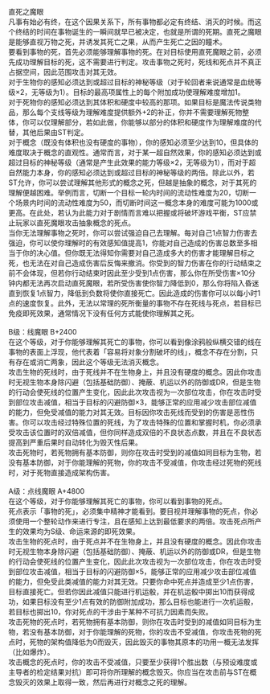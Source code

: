 <title>直死之魔眼</title>
<meta name="GENERATOR" content="WinCHM">
<meta http-equiv="Content-Type" content="text/html; charset=gb2312">
<br>直死之魔眼
<br>凡事有始必有终，在这个因果关系下，所有事物都必定有终结、消灭的时候。而这个终结的时间在事物诞生的一瞬间就早已被决定，也就是所谓的死期。直死之魔眼是能够直视万物之死，并诱发其死亡之果，从而产生死亡之因的瞳术。
<br>要看到事物的死，首先必须能够理解事物的死。在对目标使用直死魔眼之前，必须先成功理解目标的死，这不需要进行判定。攻击事物之死时，死线和死点并不真正占据空间，因此范围攻击对其无效。
<br>对于生物你的感知必须达到或超过目标的神秘等级（对于轮回者来说通常是血统等级×2，无等级为1）。目标的最高项属性上的每个附加成功使理解难度增加1。
<br>对于死物你的感知必须达到其体积和硬度中较高的那项。如果目标是魔法传说类物品，那么每个支线等级为理解难度提供额外+2的补正，你并不需要理解死物整体，你可以仅理解部分，若如此做，你能够以部分的体积和硬度作为理解难度的代替，其他后果由ST判定。
<br>对于概念（既没有体积也没有硬度的事物），你的感知必须至少达到10，但具体的难度取决于概念的直观性。通常而言，对于某一超自然效果，你的感知必须达到或超过目标的神秘等级（通常是产生此效果的能力等级×2，无等级为1），而对于超自然能力本身，你的感知必须达到或超过目标的神秘等级的两倍。除此以外，若ST允许，你可以尝试理解其他形式的概念之死，但越是抽象的概念，对于其死的理解便越困难。举例而言，切断一个目标一轮内时间的流动性难度为20，切断一个场景内时间的流动性难度为50，而切断时间这一概念本身的难度可能为1000或更高。在此处，若认为此能力对于剧情而言难以把握或将破坏游戏平衡，ST应禁止玩家以直死魔眼攻击抽象概念的死点。
<br>当你无法理解事物之死时，你可以尝试强迫自己去理解。每对自己1点智力伤害去强迫，你可以使你理解时的有效感知值提高1，你能对自己造成的伤害总数至多相当于你的决心值。但你既无法得知你需要对自己造成多大的伤害才能理解目标之死，也无法在对自己造成伤害后反悔来撤消。你受到的智力伤害在你的行动结束之前不会体现，但若你行动结束时因此至少受到1点伤害，那么你在所受伤害×10分钟内都无法再次启动直死魔眼，若所受伤害使你智力降低到0，那么你将陷入昏迷直到恢复1点智力，降低到负数将使你直接死亡。因此造成的伤害你可以以每小时1点的速度恢复。此外，无法以常理的死所衡量的事物不存在死线与死点，若目标已免疫即死效果，通常情况下没有任何方式能使你理解其之死。
<br>
<br>B级：线魔眼 B+2400
<br>在这个等级，对于你能够理解其死亡的事物，你可以看到像涂鸦般纵横交错的线在事物的表面上浮现，他代表着「容易将对象分割破坏的线」，概念不存在分割，只有存在或消亡两象，因此这个等级无法消灭概念。
<br>攻击生物的死线时，由于死线并不在生物身上，并且没有硬度的概念。因此你攻击时无视生物本身除闪避（包括基础防御）、掩蔽、机运以外的防御或DR，但是生物的行动会使死线的位置产生变化，因此此次攻击视为一次部位攻击，你在攻击时受到部位攻击减值，相当于目标的闪避防御×3，能够正常的应用减少攻击部位减值的能力，但免受减值的能力对其无效。目标因你攻击死线而受到的伤害是恶性伤害。你可以攻击经过特殊位置的死线，为了攻击特殊的位置和掌握时机，你必须承受攻击该位置时的双倍减值，但你同样造成双倍的不良状态点数，并且在不良状态提高到严重后果时自动转化为毁灭性后果。
<br>攻击死物时，若死物拥有基本防御，则你在攻击时受到的减值如同目标为生物，若没有基本防御，对于你能理解的死物，你的攻击不受减值，你攻击经过死物的死线时，对于死物直接造成架构伤害。
<br>
<br>A级：点线魔眼 A+4800
<br>在这个等级，对于你能够理解其死亡的事物，你可以看到事物的死点。
<br>死点表示「事物的死」，必须集中精神才能看到。要目视并理解事物的死点，你必须使用一个整轮动作来进行专注，且在感知上达到最低要求的两倍。攻击死点所产生的效果均为S级、命运来源的即死效果。
<br>攻击生物的死点时，由于死点并不在生物身上，并且没有硬度的概念。因此你攻击时无视生物本身除闪避（包括基础防御）、掩蔽、机运以外的防御或DR，但是生物的行动会使死线的位置产生变化，因此此次攻击视为一次部位攻击，你在攻击时受到部位攻击减值，相当于目标的闪避防御×5，能够正常的应用减少攻击部位减值的能力，但免受此类减值的能力对其无效。只要你命中死点并造成至少1点伤害，目标直接死亡。但若你因此减值只能进行机运骰，并在机运骰中掷出10而获得成功，如果目标没有至少1点有效的防御附加成功，那么目标也能进行一次机运骰，若目标也掷出10，你对死点的干涉由于某种不可抗力因素而失败。
<br>攻击死物的死点时，若死物拥有基本防御，则你在攻击时受到的减值如同目标为生物，若没有基本防御，对于你能理解的死物，你的攻击不受减值，你攻击死物的死点时，死物的架构值降低为0而毁灭，因此毁灭的事物其原本的功用一概无法发挥（比如爆炸）。
<br>攻击概念的死点时，你的攻击不受减值，只要至少获得1个胜出数（与预设难度或主导者的检定结果对抗）即可将你所理解的概念毁灭。你应当在攻击前与ST在概念毁灭的效果上取得一致，然后再进行对概念之死的理解。
